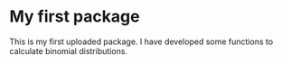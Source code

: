 # My first package
This is my first uploaded package. I have developed some functions to calculate binomial distributions.
